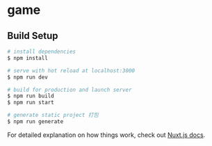 # game

## Build Setup

```bash
# install dependencies
$ npm install

# serve with hot reload at localhost:3000
$ npm run dev

# build for production and launch server
$ npm run build
$ npm run start

# generate static project 打包
$ npm run generate
```

For detailed explanation on how things work, check out [Nuxt.js docs](https://nuxtjs.org).
